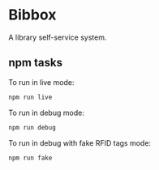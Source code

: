 # Bibbox

A library self-service system.

## npm tasks

To run in live mode:
```bash
npm run live
```

To run in debug mode:
```bash
npm run debug
```

To run in debug with fake RFID tags mode:
```bash
npm run fake
```
